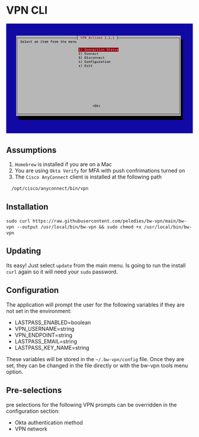 # VPN CLI

![bw-vpn screenshot](/bw-vpn.png?raw=true "bw-vpn screenshot")

## Assumptions

1. `Homebrew` is installed if you are on a Mac
2. You are using `Okta Verify` for MFA with push confrimations turned on
3. The `Cisco AnyConnect` client is installed at the following path

```
  /opt/cisco/anyconnect/bin/vpn
```

## Installation

```
sudo curl https://raw.githubusercontent.com/peledies/bw-vpn/main/bw-vpn --output /usr/local/bin/bw-vpn && sudo chmod +x /usr/local/bin/bw-vpn
```

## Updating

Its easy! Just select `update` from the main menu. Is going to run the install `curl` again so it will need your `sudo` password.

## Configuration

The application will prompt the user for the following variables if they are not set in the environment:

- LASTPASS_ENABLED=boolean
- VPN_USERNAME=string
- VPN_ENDPOINT=string
- LASTPASS_EMAIL=string
- LASTPASS_KEY_NAME=string

These variables will be stored in the `~/.bw-vpn/config` file. Once they are set, they can be changed in the file directly or with the bw-vpn tools menu option.


## Pre-selections
pre selections for the following VPN prompts can be overridden in the configuration section:

- Okta authentication method
- VPN network